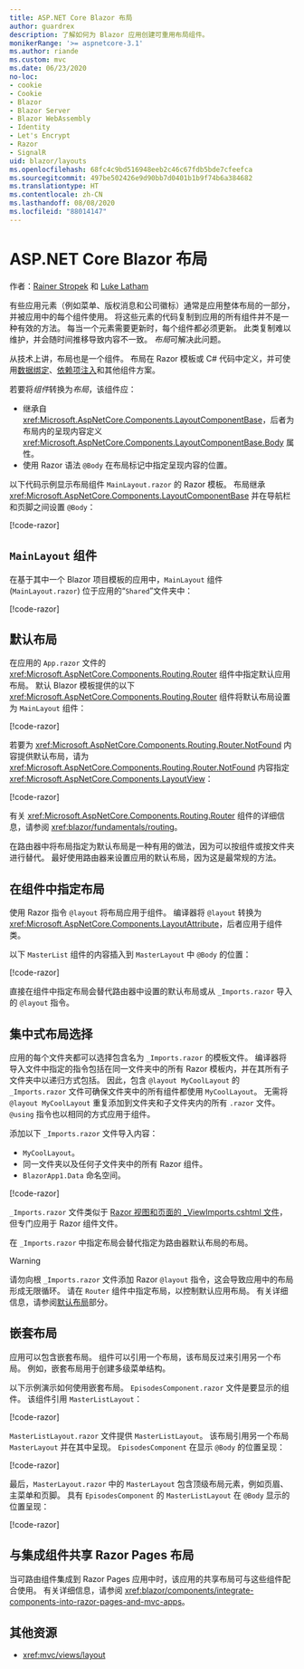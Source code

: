 ```yaml
---
title: ASP.NET Core Blazor 布局
author: guardrex
description: 了解如何为 Blazor 应用创建可重用布局组件。
monikerRange: '>= aspnetcore-3.1'
ms.author: riande
ms.custom: mvc
ms.date: 06/23/2020
no-loc:
- cookie
- Cookie
- Blazor
- Blazor Server
- Blazor WebAssembly
- Identity
- Let's Encrypt
- Razor
- SignalR
uid: blazor/layouts
ms.openlocfilehash: 68fc4c9bd516948eeb2c46c67fdb5bde7cfeefca
ms.sourcegitcommit: 497be502426e9d90bb7d0401b1b9f74b6a384682
ms.translationtype: HT
ms.contentlocale: zh-CN
ms.lasthandoff: 08/08/2020
ms.locfileid: "88014147"
---
```

# <a name="aspnet-core-no-locblazor-layouts"></a>ASP.NET Core Blazor 布局

作者：[Rainer Stropek](https://www.timecockpit.com) 和 [Luke Latham](https://github.com/guardrex)

有些应用元素（例如菜单、版权消息和公司徽标）通常是应用整体布局的一部分，并被应用中的每个组件使用。 将这些元素的代码复制到应用的所有组件并不是一种有效的方法。 每当一个元素需要更新时，每个组件都必须更新。 此类复制难以维护，并会随时间推移导致内容不一致。 *布局*可解决此问题。

从技术上讲，布局也是一个组件。 布局在 Razor 模板或 C# 代码中定义，并可使用[数据绑定](xref:blazor/components/data-binding)、[依赖项注入](xref:blazor/fundamentals/dependency-injection)和其他组件方案。

若要将*组件*转换为*布局*，该组件应：

* 继承自 <xref:Microsoft.AspNetCore.Components.LayoutComponentBase>，后者为布局内的呈现内容定义 <xref:Microsoft.AspNetCore.Components.LayoutComponentBase.Body> 属性。
* 使用 Razor 语法 `@Body` 在布局标记中指定呈现内容的位置。

以下代码示例显示布局组件 `MainLayout.razor` 的 Razor 模板。 布局继承 <xref:Microsoft.AspNetCore.Components.LayoutComponentBase> 并在导航栏和页脚之间设置 `@Body`：

[!code-razor[](layouts/sample_snapshot/3.x/MainLayout.razor?highlight=1,13)]

## <a name="mainlayout-component"></a>`MainLayout` 组件

在基于其中一个 Blazor 项目模板的应用中，`MainLayout` 组件 (`MainLayout.razor`) 位于应用的“`Shared`”文件夹中：

[!code-razor[](./common/samples/3.x/BlazorWebAssemblySample/Shared/MainLayout.razor)]

## <a name="default-layout"></a>默认布局

在应用的 `App.razor` 文件的 <xref:Microsoft.AspNetCore.Components.Routing.Router> 组件中指定默认应用布局。 默认 Blazor 模板提供的以下 <xref:Microsoft.AspNetCore.Components.Routing.Router> 组件将默认布局设置为 `MainLayout` 组件：

[!code-razor[](layouts/sample_snapshot/3.x/App1.razor?highlight=3)]

若要为 <xref:Microsoft.AspNetCore.Components.Routing.Router.NotFound> 内容提供默认布局，请为 <xref:Microsoft.AspNetCore.Components.Routing.Router.NotFound> 内容指定 <xref:Microsoft.AspNetCore.Components.LayoutView>：

[!code-razor[](layouts/sample_snapshot/3.x/App2.razor?highlight=6-9)]

有关 <xref:Microsoft.AspNetCore.Components.Routing.Router> 组件的详细信息，请参阅 <xref:blazor/fundamentals/routing>。

在路由器中将布局指定为默认布局是一种有用的做法，因为可以按组件或按文件夹进行替代。 最好使用路由器来设置应用的默认布局，因为这是最常规的方法。

## <a name="specify-a-layout-in-a-component"></a>在组件中指定布局

使用 Razor 指令 `@layout` 将布局应用于组件。 编译器将 `@layout` 转换为 <xref:Microsoft.AspNetCore.Components.LayoutAttribute>，后者应用于组件类。

以下 `MasterList` 组件的内容插入到 `MasterLayout` 中 `@Body` 的位置：

[!code-razor[](layouts/sample_snapshot/3.x/MasterList.razor?highlight=1)]

直接在组件中指定布局会替代路由器中设置的默认布局或从 `_Imports.razor` 导入的 `@layout` 指令。

## <a name="centralized-layout-selection"></a>集中式布局选择

应用的每个文件夹都可以选择包含名为 `_Imports.razor` 的模板文件。 编译器将导入文件中指定的指令包括在同一文件夹中的所有 Razor 模板内，并在其所有子文件夹中以递归方式包括。 因此，包含 `@layout MyCoolLayout` 的 `_Imports.razor` 文件可确保文件夹中的所有组件都使用 `MyCoolLayout`。 无需将 `@layout MyCoolLayout` 重复添加到文件夹和子文件夹内的所有 `.razor` 文件。 `@using` 指令也以相同的方式应用于组件。

添加以下 `_Imports.razor` 文件导入内容：

* `MyCoolLayout`。
* 同一文件夹以及任何子文件夹中的所有 Razor 组件。
* `BlazorApp1.Data` 命名空间。
 
[!code-razor[](layouts/sample_snapshot/3.x/_Imports.razor)]

`_Imports.razor` 文件类似于 [Razor 视图和页面的 _ViewImports.cshtml 文件](xref:mvc/views/layout#importing-shared-directives)，但专门应用于 Razor 组件文件。

在 `_Imports.razor` 中指定布局会替代指定为路由器默认布局的布局。

> [!WARNING]
> 请勿向根 `_Imports.razor` 文件添加 Razor `@layout` 指令，这会导致应用中的布局形成无限循环。 请在 `Router` 组件中指定布局，以控制默认应用布局。 有关详细信息，请参阅[默认布局](#default-layout)部分。

## <a name="nested-layouts"></a>嵌套布局

应用可以包含嵌套布局。 组件可以引用一个布局，该布局反过来引用另一个布局。 例如，嵌套布局用于创建多级菜单结构。

以下示例演示如何使用嵌套布局。 `EpisodesComponent.razor` 文件是要显示的组件。 该组件引用 `MasterListLayout`：

[!code-razor[](layouts/sample_snapshot/3.x/EpisodesComponent.razor?highlight=1)]

`MasterListLayout.razor` 文件提供 `MasterListLayout`。 该布局引用另一个布局 `MasterLayout` 并在其中呈现。 `EpisodesComponent` 在显示 `@Body` 的位置呈现：

[!code-razor[](layouts/sample_snapshot/3.x/MasterListLayout.razor?highlight=1,9)]

最后，`MasterLayout.razor` 中的 `MasterLayout` 包含顶级布局元素，例如页眉、主菜单和页脚。 具有 `EpisodesComponent` 的 `MasterListLayout` 在 `@Body` 显示的位置呈现：

[!code-razor[](layouts/sample_snapshot/3.x/MasterLayout.razor?highlight=6)]

## <a name="share-a-no-locrazor-pages-layout-with-integrated-components"></a>与集成组件共享 Razor Pages 布局

当可路由组件集成到 Razor Pages 应用中时，该应用的共享布局可与这些组件配合使用。 有关详细信息，请参阅 <xref:blazor/components/integrate-components-into-razor-pages-and-mvc-apps>。

## <a name="additional-resources"></a>其他资源

* <xref:mvc/views/layout>
